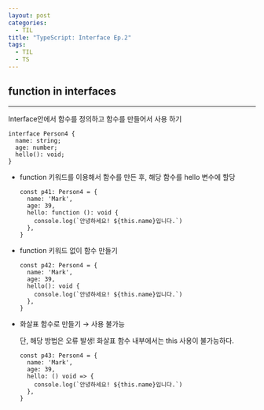 ```yaml
---
layout: post
categories:
  - TIL
title: "TypeScript: Interface Ep.2"
tags:
  - TIL
  - TS
---
```


## __function in interfaces__
---

Interface안에서 함수를 정의하고 함수를 만들어서 사용 하기

```tsx
interface Person4 {
  name: string;
  age: number;
  hello(): void;
}
```


- function 키워드를 이용해서 함수를 만든 후, 해당 함수를 hello 변수에 할당
    
  ```tsx
  const p41: Person4 = {
    name: 'Mark',
    age: 39,
    hello: function (): void {
      console.log(`안녕하세요! ${this.name}입니다.`)
    },
  }
  ```
    
- function 키워드 없이 함수 만들기
    
  ```tsx
  const p42: Person4 = {
    name: 'Mark',
    age: 39,
    hello(): void {
      console.log(`안녕하세요! ${this.name}입니다.`)
    },
  }
  ```
    
- 화살표 함수로 만들기 → 사용 불가능
    
  단, 해당 방법은 오류 발생! 화살표 함수 내부에서는 this 사용이 불가능하다.
  
  ```tsx
  const p43: Person4 = {
    name: 'Mark',
    age: 39,
    hello: () void => {
      console.log(`안녕하세요! ${this.name}입니다.`)
    },
  }
  ```
